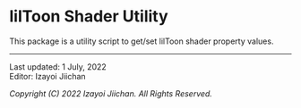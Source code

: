 # lilToon Shader Utility

This package is a utility script to get/set lilToon shader property values.

___
Last updated: 1 July, 2022  
Editor: Izayoi Jiichan

*Copyright (C) 2022 Izayoi Jiichan. All Rights Reserved.*
